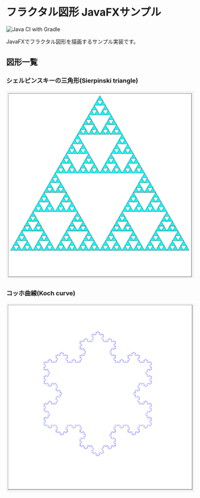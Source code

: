 # フラクタル図形 JavaFXサンプル
![Java CI with Gradle](https://github.com/makotok/fractal-shapes-jfx/workflows/Java%20CI%20with%20Gradle/badge.svg)

JavaFXでフラクタル図形を描画するサンプル実装です。

## 図形一覧
### シェルピンスキーの三角形(Sierpinski triangle)
![SierpinskiTriangle](./sample/SierpinskiTriangle.png)

### コッホ曲線(Koch curve)
![KochCurve](./sample/KochCurve.png)

